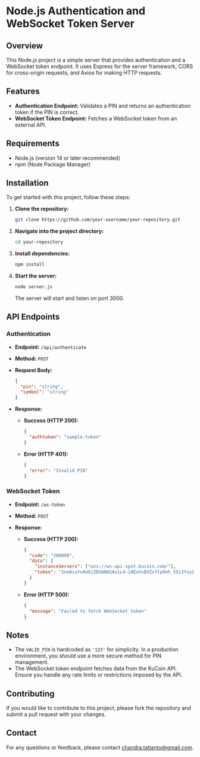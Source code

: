 # Node.js Authentication and WebSocket Token Server

## Overview

This Node.js project is a simple server that provides authentication and a WebSocket token endpoint. It uses Express for the server framework, CORS for cross-origin requests, and Axios for making HTTP requests.

## Features

- **Authentication Endpoint:** Validates a PIN and returns an authentication token if the PIN is correct.
- **WebSocket Token Endpoint:** Fetches a WebSocket token from an external API.

## Requirements

- Node.js (version 14 or later recommended)
- npm (Node Package Manager)

## Installation

To get started with this project, follow these steps:

1. **Clone the repository:**

    ```bash
    git clone https://github.com/your-username/your-repository.git
    ```

2. **Navigate into the project directory:**

    ```bash
    cd your-repository
    ```

3. **Install dependencies:**

    ```bash
    npm install
    ```

4. **Start the server:**

    ```bash
    node server.js
    ```

    The server will start and listen on port 3000.

## API Endpoints

### Authentication

- **Endpoint:** `/api/authenticate`
- **Method:** `POST`
- **Request Body:**

    ```json
    {
      "pin": "string",
      "symbol": "string"
    }
    ```

- **Response:**

    - **Success (HTTP 200):**

        ```json
        {
          "authtoken": "sample-token"
        }
        ```

    - **Error (HTTP 401):**

        ```json
        {
          "error": "Invalid PIN"
        }
        ```

### WebSocket Token

- **Endpoint:** `/ws-token`
- **Method:** `POST`
- **Response:**

    - **Success (HTTP 200):**

        ```json
        {
          "code": "200000", 
          "data": {
            "instanceServers": ["wss://ws-api-spot.kucoin.com/"], 
            "token": "2neAiuYvAU61ZDXANAGAsiL4-iAExhsBXZxftpOeh_55i3Ysy2q2LEsEWU64mdzUOPusi34M_wGoSf7iNyEWJzOtkiolx5YvQG_14cxWCE6XK_T3WUmt9diYB9J6i9GjsxUuhPw3Blq6rhZlGykT3Vp1phUafnulOOpts-MEmEGeUN1IjBJYAf16v0aNwcNWJBvJHl5Vs9Y=.u1VjAeipt_mH45epkmCl-g=="
          }
        }
        ```

    - **Error (HTTP 500):**

        ```json
        {
          "message": "Failed to fetch WebSocket token"
        }
        ```

## Notes

- The `VALID_PIN` is hardcoded as `'123'` for simplicity. In a production environment, you should use a more secure method for PIN management.
- The WebSocket token endpoint fetches data from the KuCoin API. Ensure you handle any rate limits or restrictions imposed by the API.

## Contributing

If you would like to contribute to this project, please fork the repository and submit a pull request with your changes.
## Contact

For any questions or feedback, please contact [chandra.tatianto@gmail.com](mailto:chandra.tatianto@gmail.com).
